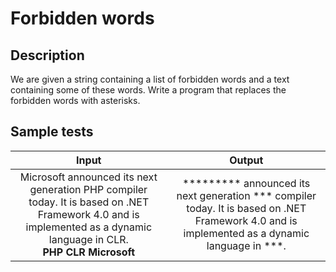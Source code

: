 # Forbidden words

## Description
We are given a string containing a list of forbidden words and a text containing some of these words.
Write a program that replaces the forbidden words with asterisks.

## Sample tests

| Input | Output |
|:-----:|:------:|
| Microsoft announced its next generation PHP compiler today. It is based on .NET Framework 4.0 and is implemented as a dynamic language in CLR.<br>**PHP** **CLR** **Microsoft** | \*\*\*\*\*\*\*\*\* announced its next generation \*\*\* compiler today. It is based on .NET Framework 4.0 and is implemented as a dynamic language in \*\*\*. |